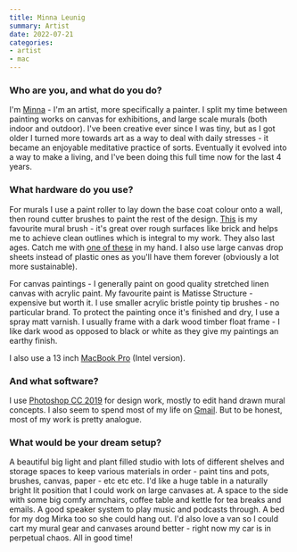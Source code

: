 ```yaml
---
title: Minna Leunig
summary: Artist
date: 2022-07-21
categories:
- artist
- mac
---
```


### Who are you, and what do you do?

I'm [Minna](http://www.minnaleunig.com/ "Minna's website.") - I'm an artist, more specifically a painter. I split my time between painting works on canvas for exhibitions, and large scale murals (both indoor and outdoor). I've been creative ever since I was tiny, but as I got older I turned more towards art as a way to deal with daily stresses - it became an enjoyable meditative practice of sorts. Eventually it evolved into a way to make a living, and I've been doing this full time now for the last 4 years.

### What hardware do you use?

For murals I use a paint roller to lay down the base coat colour onto a wall, then round cutter brushes to paint the rest of the design. [This][25mm-easy-cutter-paint-brush] is my favourite mural brush - it's great over rough surfaces like brick and helps me to achieve clean outlines which is integral to my work. They also last ages. Catch me with [one of these][600ml-paint-pot] in my hand. I also use large canvas drop sheets instead of plastic ones as you'll have them forever (obviously a lot more sustainable). 

For canvas paintings - I generally paint on good quality stretched linen canvas with acrylic paint. My favourite paint is Matisse Structure - expensive but worth it. I use smaller acrylic bristle pointy tip brushes - no particular brand. To protect the painting once it's finished and dry, I use a spray matt varnish. I usually frame with a dark wood timber float frame - I like dark wood as opposed to black or white as they give my paintings an earthy finish.

I also use a 13 inch [MacBook Pro][macbook-pro] (Intel version).

### And what software?

I use [Photoshop CC 2019][photoshop] for design work, mostly to edit hand drawn mural concepts. I also seem to spend most of my life on [Gmail][]. But to be honest, most of my work is pretty analogue.

### What would be your dream setup?

A beautiful big light and plant filled studio with lots of different shelves and storage spaces to keep various materials in order - paint tins and pots, brushes, canvas, paper - etc etc etc. I'd like a huge table in a naturally bright lit position that I could work on large canvases at. A space to the side with some big comfy armchairs, coffee table and kettle for tea breaks and emails. A good speaker system to play music and podcasts through. A bed for my dog Mirka too so she could hang out. I'd also love a van so I could cart my mural gear and canvases around better - right now my car is in perpetual chaos. All in good time!

[25mm-easy-cutter-paint-brush]: https://www.bunnings.com.au/uni-pro-25mm-easy-cutter-paint-brush_p1662806 "A paint brush."
[600ml-paint-pot]: https://www.bunnings.com.au/uni-pro-600ml-paint-pot-with-handle-and-brush-holder_p1667605 "A paint pot."
[gmail]: https://mail.google.com/mail/ "Web-based email."
[macbook-pro]: https://www.apple.com/macbook-pro/ "A laptop."
[photoshop]: https://www.adobe.com/products/photoshop.html "A bitmap image editor."

